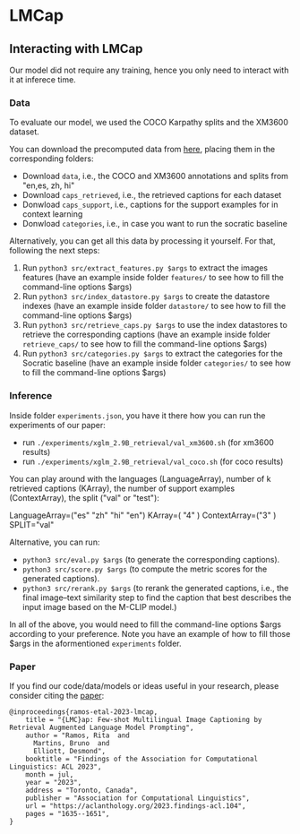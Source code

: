 # LMCap

## Interacting with LMCap

Our model did not require any training, hence you only need to interact with it at inferece time. 

### Data

To evaluate our model, we used the COCO Karpathy splits and the XM3600 dataset. 

You can download the precomputed data from [here](), placing them in the corresponding folders:
- Download `data`, i.e., the COCO and XM3600 annotations and splits from "en,es, zh, hi"
- Download `caps_retrieved`, i.e., the retrieved captions for each dataset
- Donwload `caps_support`, i.e., captions for the support examples for in context learning
- Donwload `categories`, i.e., in case you want to run the socratic baseline

Alternatively, you can get all this data by processing it yourself. For that, following the next steps:
1. Run ```python3 src/extract_features.py $args``` to extract the images features (have an example inside folder `features/` to see how to fill the command-line options $args)
2. Run ```python3 src/index_datastore.py $args``` to create the datastore indexes (have an example inside folder `datastore/` to see how to fill the command-line options $args)
3. Run ```python3 src/retrieve_caps.py $args``` to use the index datastores to retrieve the corresponding captions (have an example inside folder `retrieve_caps/` to see how to fill the command-line options $args)
4. Run ```python3 src/categories.py $args``` to extract the categories for the Socratic baseline (have an example inside folder `categories/` to see how to fill the command-line options $args)


### Inference

Inside folder `experiments.json`, you have it there how you can run the experiments of our paper:
- run ```./experiments/xglm_2.9B_retrieval/val_xm3600.sh``` (for xm3600 results)
- run ```./experiments/xglm_2.9B_retrieval/val_coco.sh``` (for coco results)

You can play around with the languages (LanguageArray), number of k retrieved captions (KArray), the number of support examples (ContextArray), the split ("val" or "test"):

LanguageArray=("es" "zh" "hi" "en")
KArray=( "4" )
ContextArray=("3" )
SPLIT="val"

Alternative, you can run:
- ```python3 src/eval.py $args``` (to generate the corresponding captions).
- ```python3 src/score.py $args``` (to compute the metric scores for the generated captions).
- ```python3 src/rerank.py $args``` (to rerank the generated captions, i.e., the final image–text similarity step to find the
caption that best describes the input image based on the M-CLIP model.)

In all of the above, you would need to fill the command-line options $args according to your preference. Note you have an example of how to fill those $args in the aformentioned `experiments` folder. 

### Paper

If you find our code/data/models or ideas useful in your research, please consider citing the [paper](https://openaccess.thecvf.com/content/CVPR2023/papers/Ramos_SmallCap_Lightweight_Image_Captioning_Prompted_With_Retrieval_Augmentation_CVPR_2023_paper.pdf):
```
@inproceedings{ramos-etal-2023-lmcap,
    title = "{LMC}ap: Few-shot Multilingual Image Captioning by Retrieval Augmented Language Model Prompting",
    author = "Ramos, Rita  and
      Martins, Bruno  and
      Elliott, Desmond",
    booktitle = "Findings of the Association for Computational Linguistics: ACL 2023",
    month = jul,
    year = "2023",
    address = "Toronto, Canada",
    publisher = "Association for Computational Linguistics",
    url = "https://aclanthology.org/2023.findings-acl.104",
    pages = "1635--1651",
}
```
